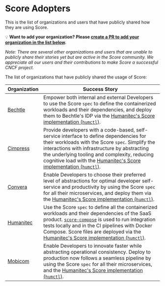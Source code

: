 # Score Adopters

This is the list of organizations and users that have publicly shared how they are using Score.

💡 **Want to add your organization? Please [create a PR to add your organization in the list below](https://github.com/score-spec/spec/edit/main/ADOPTERS.md).**

_Note: There are several other organizations and users that are unable to publicly share their stories yet but are active in the Score community. We appreciate all our users and their contributions to make Score a successful CNCF project._

The list of organizations that have publicly shared the usage of Score:

| Organization                        | Success Story |
|:------------------------------------|---------------|
| [Bechtle](https://www.bechtle.com/) | Empower both internal and external Developers to use the Score `spec` to define the containerized workloads and their dependencies, and deploy them to Bechtle's IDP via the [Humanitec's Score implementation (`humctl`)](https://humanitec.com/products/score). |
| [Cimpress](https://cimpress.com/)   | Provide developers with a code-based, self-service interface to define dependencies for their workloads with the Score `spec`. Simplify the interactions with infrastructure by abstracting the underlying tooling and complexity, reducing cognitive load with the [Humanitec's Score implementation (`humctl`)](https://humanitec.com/products/score). |
| [Convera](https://convera.com/)     | Enable Developers to choose their preferred level of abstractions for optimal developer self-service and productivity by using the Score `spec` for all their microservices, and deploy them via the [Humanitec's Score implementation (`humctl`)](https://humanitec.com/products/score). |
| [Humanitec](https://humanitec.com)  | Use the Score `spec` to define all the containerized workloads and their dependencies of the SaaS product. [`score-compose`](https://docs.score.dev/docs/score-implementation/score-compose/) is used to run integration tests locally and in the CI pipelines with Docker Compose. Score files are deployed via the [Humanitec's Score implementation (`humctl`)](https://humanitec.com/products/score). |
| [Mobicom](https://www.mobicom.mn/)  | Enable Developers to innovate faster while abstracting operational consistency. Deploy to production now follows a seamless pipeline by using the Score `spec` for all their microservices, and the [Humanitec's Score implementation (`humctl`)](https://humanitec.com/products/score). |
<!-- append the line below to the table
| [name](URL) | brief description of how you are using Score |
-->
